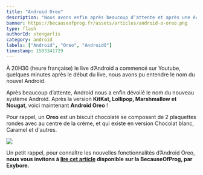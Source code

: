 ```yaml
---
title: "Android Oreo"
description: "Nous avons enfin après beaucoup d’attente et après une éclipse au-dessus des États-Unis, le nom du nouveau système d’Android, Android Oreo !"
banner: https://becauseofprog.fr/assets/articles/android-o-oreo.png
type: flash
authorId: stengarlis
category: android
labels: ["Android", "Oreo", "AndroidO"]
timestamp: 1503341729
---
```


À 20H30 (heure française) le live d’Android a commencé sur Youtube, quelques minutes après le début du live, nous avons pu entendre le nom du nouvel Android.

 Après beaucoup d’attente, Android nous a enfin dévoilé le nom du nouveau système Android. Après la version **KitKat, Lollipop, Marshmallow et Nougat**, voici maintenant **Android Oreo** !

 Pour rappel, un **Oreo** est un biscuit chocolaté se composant de 2 plaquettes rondes avec au centre de la crème, et qui existe en version Chocolat blanc, Caramel et d'autres.

 ![](https://becauseofprog.fr/assets/articles/oreo.jpg)

 Un petit rappel, pour connaître les nouvelles fonctionnalités d’Android Oreo, **nous vous invitons à [lire cet article](https://becauseofprog.fr/blog/android-o-8) disponible sur la BecauseOfProg, par Exybore.**